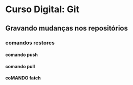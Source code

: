 # Curso Digital: Git

## Gravando mudanças nos repositórios

### comandos restores
#### comando push
#### comando pull
#### coMANDO fatch
